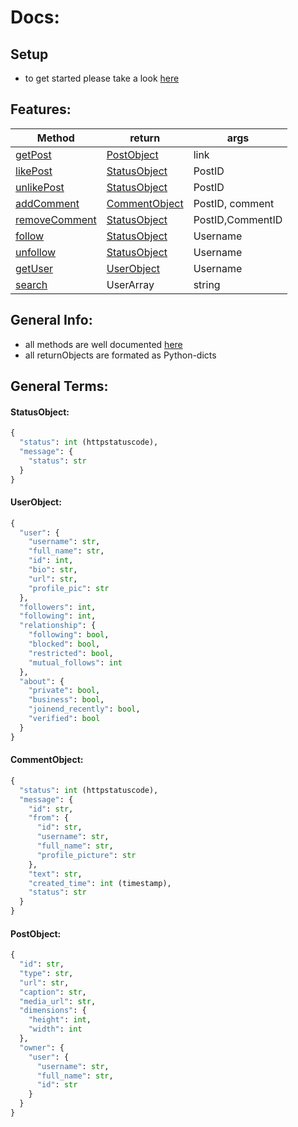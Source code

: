 # Docs:

## Setup
- to get started please take a look [here](https://github.com/xNaCly/InstagramAPIwrapper/tree/master/docs/auth)


## Features:
| Method        | return        | args             |
|---------------|---------------|------------------|
| [getPost](https://github.com/xNaCly/InstagramAPIwrapper/tree/master/docs/getPost)        | [PostObject](https://github.com/xNaCly/InstagramAPIwrapper/tree/master/docs#postobject)           | link             |
| [likePost](https://github.com/xNaCly/InstagramAPIwrapper/tree/master/docs/likePost)      | [StatusObject](https://github.com/xNaCly/InstagramAPIwrapper/tree/master/docs#statusobject)  | PostID           |
| [unlikePost](https://github.com/xNaCly/InstagramAPIwrapper/tree/master/docs/unlikePost)    | [StatusObject](https://github.com/xNaCly/InstagramAPIwrapper/tree/master/docs#statusobject)  | PostID           |
| [addComment](https://github.com/xNaCly/InstagramAPIwrapper/tree/master/docs/addComment)    | [CommentObject](https://github.com/xNaCly/InstagramAPIwrapper/tree/master/docs#commentobject) | PostID, comment   |
| [removeComment](https://github.com/xNaCly/InstagramAPIwrapper/tree/master/docs/addComment) | [StatusObject](https://github.com/xNaCly/InstagramAPIwrapper/tree/master/docs#statusobject)  | PostID,CommentID |
| [follow](https://github.com/xNaCly/InstagramAPIwrapper/tree/master/docs/follow)        | [StatusObject](https://github.com/xNaCly/InstagramAPIwrapper/tree/master/docs#statusobject)  | Username         |
| [unfollow](https://github.com/xNaCly/InstagramAPIwrapper/tree/master/docs/unfollow)      | [StatusObject](https://github.com/xNaCly/InstagramAPIwrapper/tree/master/docs#statusobject)  | Username         |
| [getUser](https://github.com/xNaCly/InstagramAPIwrapper/tree/master/docs/getUser)          | [UserObject](https://github.com/xNaCly/InstagramAPIwrapper/tree/master/docs#userobject)    | Username         |
| [search](https://github.com/xNaCly/InstagramAPIwrapper/tree/master/docs/search)        | UserArray     | string           |

## General Info:

-   all methods are well documented [here](https://github.com/xNaCly/InstagramAPIwrapper/blob/master/docs)
-   all returnObjects are formated as Python-dicts

## General Terms:

#### StatusObject:

```python
{
  "status": int (httpstatuscode),
  "message": {
    "status": str
  }
}
```

#### UserObject:

```python
{
  "user": {
    "username": str,
    "full_name": str,
    "id": int,
    "bio": str,
    "url": str,
    "profile_pic": str
  },
  "followers": int,
  "following": int,
  "relationship": {
    "following": bool,
    "blocked": bool,
    "restricted": bool,
    "mutual_follows": int
  },
  "about": {
    "private": bool,
    "business": bool,
    "joinend_recently": bool,
    "verified": bool
  }
}
```

#### CommentObject:

```python
{
  "status": int (httpstatuscode),
  "message": {
    "id": str,
    "from": {
      "id": str,
      "username": str,
      "full_name": str,
      "profile_picture": str
    },
    "text": str,
    "created_time": int (timestamp),
    "status": str
  }
}
```

#### PostObject:

```python
{
  "id": str,
  "type": str,
  "url": str,
  "caption": str,
  "media_url": str,
  "dimensions": {
    "height": int,
    "width": int
  },
  "owner": {
    "user": {
      "username": str,
      "full_name": str,
      "id": str
    }
  }
}
```

